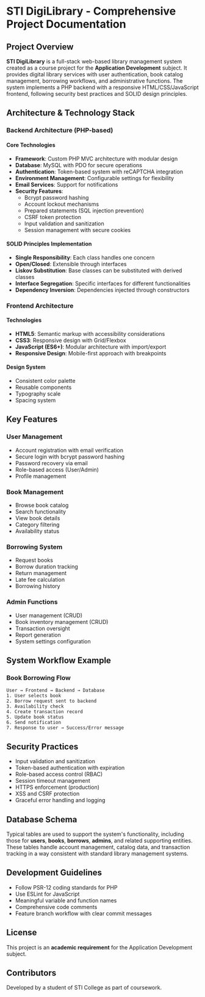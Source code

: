 # STI DigiLibrary - Comprehensive Project Documentation
## Project Overview
**STI DigiLibrary** is a full-stack web-based library management system created as a course project for the **Application Development** subject. It provides digital library services with user authentication, book catalog management, borrowing workflows, and administrative functions. The system implements a PHP backend with a responsive HTML/CSS/JavaScript frontend, following security best practices and SOLID design principles.
## Architecture & Technology Stack
### Backend Architecture (PHP-based)
#### Core Technologies
- **Framework**: Custom PHP MVC architecture with modular design  
- **Database**: MySQL with PDO for secure operations  
- **Authentication**: Token-based system with reCAPTCHA integration  
- **Environment Management**: Configurable settings for flexibility  
- **Email Services**: Support for notifications  
- **Security Features**:  
  - Bcrypt password hashing  
  - Account lockout mechanisms  
  - Prepared statements (SQL injection prevention)  
  - CSRF token protection  
  - Input validation and sanitization  
  - Session management with secure cookies  
#### SOLID Principles Implementation
- **Single Responsibility**: Each class handles one concern  
- **Open/Closed**: Extensible through interfaces  
- **Liskov Substitution**: Base classes can be substituted with derived classes  
- **Interface Segregation**: Specific interfaces for different functionalities  
- **Dependency Inversion**: Dependencies injected through constructors  
### Frontend Architecture
#### Technologies
- **HTML5**: Semantic markup with accessibility considerations  
- **CSS3**: Responsive design with Grid/Flexbox  
- **JavaScript (ES6+)**: Modular architecture with import/export  
- **Responsive Design**: Mobile-first approach with breakpoints  
#### Design System
- Consistent color palette  
- Reusable components  
- Typography scale  
- Spacing system  
## Key Features
### User Management
- Account registration with email verification  
- Secure login with bcrypt password hashing  
- Password recovery via email  
- Role-based access (User/Admin)  
- Profile management  
### Book Management
- Browse book catalog  
- Search functionality  
- View book details  
- Category filtering  
- Availability status  
### Borrowing System
- Request books  
- Borrow duration tracking  
- Return management  
- Late fee calculation  
- Borrowing history  
### Admin Functions
- User management (CRUD)  
- Book inventory management (CRUD)  
- Transaction oversight  
- Report generation  
- System settings configuration  
## System Workflow Example
### Book Borrowing Flow
```
User → Frontend → Backend → Database
1. User selects book
2. Borrow request sent to backend
3. Availability check
4. Create transaction record
5. Update book status
6. Send notification
7. Response to user → Success/Error message
```
## Security Practices
- Input validation and sanitization  
- Token-based authentication with expiration  
- Role-based access control (RBAC)  
- Session timeout management  
- HTTPS enforcement (production)  
- XSS and CSRF protection  
- Graceful error handling and logging  
## Database Schema
Typical tables are used to support the system's functionality, including those for **users**, **books**, **borrows**, **admins**, and related supporting entities. These tables handle account management, catalog data, and transaction tracking in a way consistent with standard library management systems.
## Development Guidelines
- Follow PSR-12 coding standards for PHP  
- Use ESLint for JavaScript  
- Meaningful variable and function names  
- Comprehensive code comments  
- Feature branch workflow with clear commit messages  
## License
This project is an **academic requirement** for the Application Development subject.  
## Contributors
Developed by a student of STI College as part of coursework.
